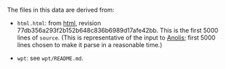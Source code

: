 <!--
SPDX-FileCopyrightText: 2006-2021 html5lib contributors. See AUTHORS.rst

SPDX-License-Identifier: MIT
-->

The files in this data are derived from:

 * `html.html`: from [html](http://github.com/whatwg/html), revision
   77db356a293f2b152b648c836b6989d17afe42bb. This is the first 5000 lines of `source`. (This is
   representative of the input to [Anolis](https://bitbucket.org/ms2ger/anolis/); first 5000 lines
   chosen to make it parse in a reasonable time.)

 * `wpt`: see `wpt/README.md`.
